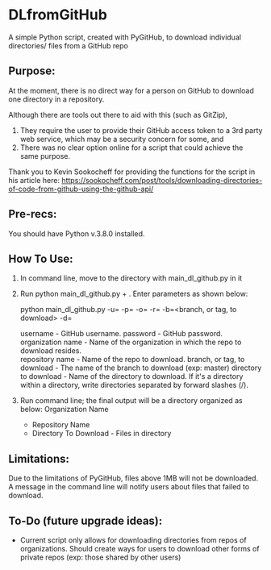 # DLfromGitHub
A simple Python script, created with PyGitHub, to download individual directories/ files from a GitHub repo

## Purpose:

At the moment, there is no direct way for a person on GitHub to download one directory in a repository.  

Although there are tools out there to aid with this (such as GitZip), 
1. They require the user to provide their GitHub access token to a 3rd party web service, which may be a security concern for some, and
2. There was no clear option online for a script that could achieve the same purpose.

Thank you to Kevin Sookocheff for providing the functions for the script in his article here: https://sookocheff.com/post/tools/downloading-directories-of-code-from-github-using-the-github-api/

## Pre-recs:

You should have Python v.3.8.0 installed.  

## How To Use:

1. In command line, move to the directory with main_dl_github.py in it  
2. Run python main_dl_github.py + <necessary parameters> .  Enter parameters as shown below:
  
   python main_dl_github.py -u=<username> -p=<password> -o=<organization name> -r=<repository name> -b=<branch, or tag, to download> -d=<directory to download>
  
   username -                       GitHub username.
   password -                       GitHub password.
   organization name -              Name of the organization in which the repo to download resides.  
   repository name -                Name of the repo to download.
   branch, or tag, to download -    The name of the branch to download (exp: master)
   directory to download -          Name of the directory to download.  If it's a directory within a directory, write directories separated by forward slashes (/).  
   
3. Run command line; the final output will be a directory organized as below:
    Organization Name
     - Repository Name
      - Directory To Download
       - Files in directory
       
## Limitations:

Due to the limitations of PyGitHub, files above 1MB will not be downloaded.  A message in the command line will notify users about files that failed to download.  

## To-Do (future upgrade ideas):
- Current script only allows for downloading directories from repos of organizations.  Should create ways for users to download other forms of private repos (exp: those shared by other users)
